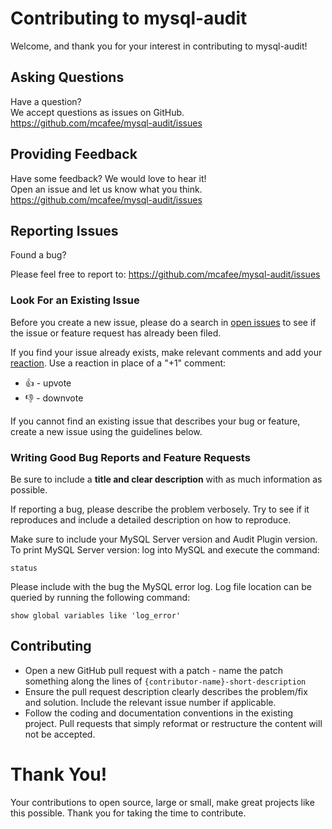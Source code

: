 # Contributing to mysql-audit

Welcome, and thank you for your interest in contributing to mysql-audit!


## Asking Questions

Have a question? </br> 
We accept questions as issues on GitHub.</br>
https://github.com/mcafee/mysql-audit/issues


## Providing Feedback

Have some feedback? We would love to hear it!</br>
Open an issue and let us know what you think.</br>
https://github.com/mcafee/mysql-audit/issues


## Reporting Issues
Found a bug?

Please feel free to report to: https://github.com/mcafee/mysql-audit/issues

### Look For an Existing Issue

Before you create a new issue, please do a search in [open issues](https://github.com/mcafee/mysql-audit/issues) to see if the issue or feature request has already been filed.

If you find your issue already exists, make relevant comments and add your [reaction](https://github.com/blog/2119-add-reactions-to-pull-requests-issues-and-comments). Use a reaction in place of a "+1" comment:

* 👍 - upvote
* 👎 - downvote

If you cannot find an existing issue that describes your bug or feature, create a new issue using the guidelines below.

### Writing Good Bug Reports and Feature Requests

Be sure to include a **title and clear description** with as much information as possible.

If reporting a bug, please describe the problem verbosely. Try to see if it reproduces and 
include a detailed description on how to reproduce.
 
Make sure to include your MySQL Server version and Audit Plugin version.
To print MySQL Server version: log into MySQL and execute the command: 

    status

Please include with the bug the MySQL error log. 
Log file location can be queried by running the following command: 

    show global variables like 'log_error'


## Contributing 

* Open a new GitHub pull request with a patch - name the patch something along the lines of `{contributor-name}-short-description`
* Ensure the pull request description clearly describes the problem/fix and solution.  Include the relevant issue number if applicable.
* Follow the coding and documentation conventions in the existing project.  Pull requests that simply reformat or restructure the content will not be accepted.


# Thank You!

Your contributions to open source, large or small, make great projects like this possible. Thank you for taking the time to contribute.
